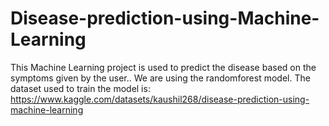 # Disease-prediction-using-Machine-Learning
This Machine Learning project is used to predict the disease based on the symptoms given by the user..
We are using the randomforest model.
The dataset used to train the model is:
https://www.kaggle.com/datasets/kaushil268/disease-prediction-using-machine-learning

